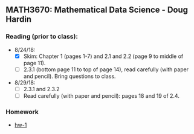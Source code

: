 ## MATH3670: Mathematical Data Science - Doug Hardin

### Reading (prior to class):
- 8/24/18: 
  - [x] Skim:  Chapter 1 (pages 1-7) and 2.1 and 2.2 (page 9 to middle of page 11).
  - [ ] 2.3.1 (bottom page 11 to top of page 14), read carefully (with paper and pencil).  Bring questions to class.

- 8/29/18:
  - [ ] 2.3.1 and 2.3.2
  - [ ] Read carefully (with paper and pencil):  pages 18 and 19 of 2.4.

### Homework
- [hw-1](./hw/hw-1.pdf)

